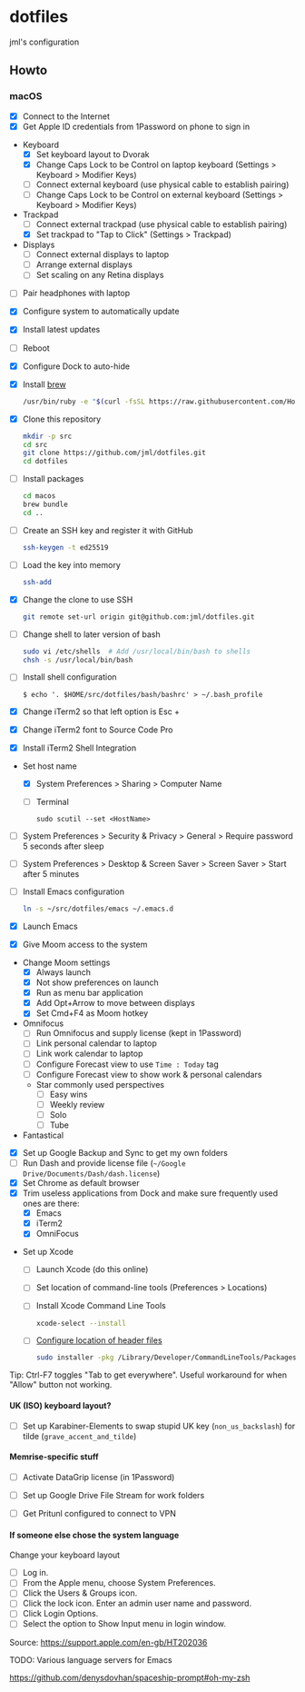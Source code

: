 # dotfiles

jml's configuration

## Howto

### macOS

- [x] Connect to the Internet
- [x] Get Apple ID credentials from 1Password on phone to sign in
- Keyboard
  - [x] Set keyboard layout to Dvorak
  - [x] Change Caps Lock to be Control on laptop keyboard (Settings > Keyboard > Modifier Keys)
  - [ ] Connect external keyboard (use physical cable to establish pairing)
  - [ ] Change Caps Lock to be Control on external keyboard (Settings > Keyboard > Modifier Keys)
- Trackpad
  - [ ] Connect external trackpad (use physical cable to establish pairing)
  - [x] Set trackpad to "Tap to Click" (Settings > Trackpad)
- Displays
  - [ ] Connect external displays to laptop
  - [ ] Arrange external displays
  - [ ] Set scaling on any Retina displays
- [ ] Pair headphones with laptop
- [x] Configure system to automatically update
- [x] Install latest updates
- [ ] Reboot
- [x] Configure Dock to auto-hide
- [x] Install [brew](https://brew.sh/)

  ```bash
  /usr/bin/ruby -e "$(curl -fsSL https://raw.githubusercontent.com/Homebrew/install/master/install)"
  ```

- [x] Clone this repository

  ```bash
  mkdir -p src
  cd src
  git clone https://github.com/jml/dotfiles.git
  cd dotfiles
  ```

- [ ] Install packages

  ```bash
  cd macos
  brew bundle
  cd ..
  ```

- [ ] Create an SSH key and register it with GitHub

  ```bash
  ssh-keygen -t ed25519
  ```

- [ ] Load the key into memory

  ```bash
  ssh-add
  ```

- [x] Change the clone to use SSH

  ```bash
  git remote set-url origin git@github.com:jml/dotfiles.git
  ```

- [ ] Change shell to later version of bash

  ```bash
  sudo vi /etc/shells  # Add /usr/local/bin/bash to shells
  chsh -s /usr/local/bin/bash
  ```

- [ ] Install shell configuration

  ```console
  $ echo '. $HOME/src/dotfiles/bash/bashrc' > ~/.bash_profile
  ```

- [x] Change iTerm2 so that left option is Esc +
- [x] Change iTerm2 font to Source Code Pro
- [x] Install iTerm2 Shell Integration

- Set host name
  - [x] System Preferences > Sharing > Computer Name
  - [ ] Terminal

    ```console
    sudo scutil --set <HostName>
    ```

- [ ] System Preferences > Security & Privacy > General > Require password 5 seconds after sleep
- [ ] System Preferences > Desktop & Screen Saver > Screen Saver > Start after 5 minutes

- [ ] Install Emacs configuration

  ```bash
  ln -s ~/src/dotfiles/emacs ~/.emacs.d
  ```  
- [x] Launch Emacs
- [x] Give Moom access to the system
- Change Moom settings
  - [x] Always launch
  - [x] Not show preferences on launch
  - [x] Run as menu bar application
  - [x] Add Opt+Arrow to move between displays
  - [x] Set Cmd+F4 as Moom hotkey
- Omnifocus
  - [ ] Run Omnifocus and supply license (kept in 1Password)
  - [ ] Link personal calendar to laptop
  - [ ] Link work calendar to laptop
  - [ ] Configure Forecast view to use `Time : Today` tag
  - [ ] Configure Forecast view to show work & personal calendars
  - Star commonly used perspectives
    - [ ] Easy wins
    - [ ] Weekly review
    - [ ] Solo
    - [ ] Tube
- Fantastical
- [x] Set up Google Backup and Sync to get my own folders
- [ ] Run Dash and provide license file (`~/Google Drive/Documents/Dash/dash.license`)
- [x] Set Chrome as default browser
- [x] Trim useless applications from Dock and make sure frequently used ones are there:
  - [x] Emacs
  - [x] iTerm2
  - [x] OmniFocus
- Set up Xcode
  - [ ] Launch Xcode (do this online)
  - [ ] Set location of command-line tools (Preferences > Locations)
  - [ ] Install Xcode Command Line Tools

    ```bash
    xcode-select --install
    ```
  - [ ] [Configure location of header files](https://developer.apple.com/documentation/xcode_release_notes/xcode_10_release_notes#3035624)

    ```bash
    sudo installer -pkg /Library/Developer/CommandLineTools/Packages/macOS_SDK_headers_for_macOS_10.14.pkg -target /
    ```

Tip: Ctrl-F7 toggles "Tab to get everywhere". Useful workaround for when "Allow" button not working.

#### UK (ISO) keyboard layout?

- [ ] Set up Karabiner-Elements to swap stupid UK key (`non_us_backslash`) for tilde (`grave_accent_and_tilde`)

#### Memrise-specific stuff

- [ ] Activate DataGrip license (in 1Password)
- [ ] Set up Google Drive File Stream for work folders
- [ ] Get Pritunl configured to connect to VPN


#### If someone else chose the system language

Change your keyboard layout

- [ ] Log in.
- [ ] From the Apple menu, choose System Preferences.
- [ ] Click the Users & Groups icon.
- [ ] Click the lock icon. Enter an admin user name and password.
- [ ] Click Login Options.
- [ ] Select the option to Show Input menu in login window.

Source: https://support.apple.com/en-gb/HT202036

TODO: Various language servers for Emacs

https://github.com/denysdovhan/spaceship-prompt#oh-my-zsh
